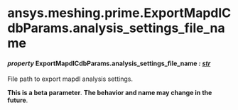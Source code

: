<a id="ansys-meshing-prime-exportmapdlcdbparams-analysis-settings-file-name"></a>

# ansys.meshing.prime.ExportMapdlCdbParams.analysis_settings_file_name

<a id="ansys.meshing.prime.ExportMapdlCdbParams.analysis_settings_file_name"></a>

#### *property* ExportMapdlCdbParams.analysis_settings_file_name *: [str](https://docs.python.org/3.11/library/stdtypes.html#str)*

File path to export mapdl analysis settings.

**This is a beta parameter**. **The behavior and name may change in the future**.

<!-- !! processed by numpydoc !! -->
